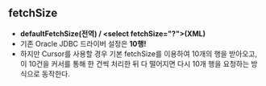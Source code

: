 ## fetchSize
- **defaultFetchSize(전역) / \<select fetchSize="?">(XML)**
- 기존 Oracle JDBC 드라이버 설정은 **10행!**
- 하지만 Cursor를 사용할 경우 기본 fetchSize를 이용하여 10개의 행을 받아오고, 이 10건을 커서를 통해 한 건씩 처리한 뒤 다 떨어지면 다시 10개 행을 요청하는 방식으로 동작한다.
